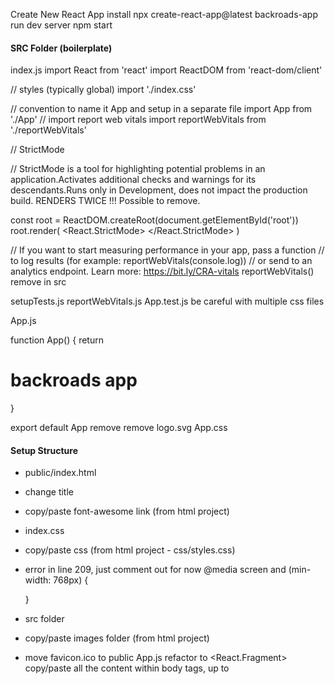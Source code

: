 Create New React App
install
npx create-react-app@latest backroads-app
run dev server
npm start

#### SRC Folder (boilerplate)

index.js
import React from 'react'
import ReactDOM from 'react-dom/client'

// styles (typically global)
import './index.css'

// convention to name it App and setup in a separate file
import App from './App'
// import report web vitals
import reportWebVitals from './reportWebVitals'

// StrictMode

// StrictMode is a tool for highlighting potential problems in an application.Activates additional checks and warnings for its descendants.Runs only in Development, does not impact the production build. RENDERS TWICE !!! Possible to remove.

const root = ReactDOM.createRoot(document.getElementById('root'))
root.render(
<React.StrictMode>
<App />
</React.StrictMode>
)

// If you want to start measuring performance in your app, pass a function
// to log results (for example: reportWebVitals(console.log))
// or send to an analytics endpoint. Learn more: https://bit.ly/CRA-vitals
reportWebVitals()
remove in src

setupTests.js
reportWebVitals.js
App.test.js
be careful with multiple css files

App.js

function App() {
return <h1>backroads app</h1>
}

export default App
remove
remove logo.svg
App.css

#### Setup Structure

- public/index.html

- change title
- copy/paste font-awesome link (from html project)
- index.css

- copy/paste css (from html project - css/styles.css)
- error in line 209, just comment out for now
  @media screen and (min-width: 768px) {
  <!-- .hero {
  background: linear-gradient(rgb(44, 174, 186, 0.7), rgba(0, 0, 0, 0.7)),
  url('../images/main.jpeg') center/cover no-repeat;
  } -->

  }

- src folder
- copy/paste images folder (from html project)
- move favicon.ico to public
  App.js
  refactor to <React.Fragment>
  copy/paste all the content within body tags, up to <script> (index.html)
  select all "class" instances and refactor to "className" (CMD + D)
  fix the comment bug (remove or comment out)
  don't worry about - Using target="\_blank" without rel="noreferrer" warning, will fix it later
  move README.md from final to current project
  Setup Components
  in src create components folder
  in the components create following files
  Navbar.js
  Hero.js
  About.js
  Services.js
  Tours.j
  Footer.js
  setup components with default export (snippet - rafce)
  carefully move the code from App.js into components (files)
  hint - look for navbar, footer and section tags
  App.js should be empty
  import and render all components in App.js (try auto imports)
  result is going to be the same, it's just easier to manage the code
  again, it's just my preference to split up code in such way. You can split it up in any way that makes the most sense to you.
  Navbar
  first let's fix the image (logo)
  setup import from images and update source
  // import
  import logo from '../images/logo.svg'

// JSX
;<img src={logo} className='nav-logo' alt='backroads' />
Smooth Scroll
html/css feature

<!-- link -->

<a href="#services"> services </a>

<!-- element -->
<section id="services"></section>
html {
  scroll-behavior: smooth;
}
.section {
  /* navbar height */
  scroll-margin-top: 4rem;
}
Page Links
refactor repeating code
<li>
  <a href='#home' className='nav-link'>
    home
  </a>
</li>
figure out which data is repeating hint (href, text )
in src create data.js and setup a structure
(hint - [{property:value},{property:value}])
export/import iterate over the list,return elements and inject data
export const pageLinks = [
  { id: 1, href: '#home', text: 'home' },
  { id: 2, href: '#about', text: 'about' },
  { id: 3, href: '#services', text: 'services' },
  { id: 4, href: '#tours', text: 'tours' },
]
import { pageLinks } from '../data'

{
pageLinks.map((link) => {
return (

<li key={link.id}>
<a href={link.href} className='nav-link'>
{link.text}
</a>
</li>
)
})
}
Nav Icons (social-links)
repeat the same steps (as with page links)
add rel='noreferrer'
{
socialLinks.map((link) => {
const { id, href, icon } = link
return (
<li key={id}>
<a href={href} target='_blank' rel='noreferrer' className='nav-icon'>
<i className={icon}></i>
</a>
</li>
)
})
}
Hero
change title or text (optional)
fix the image (path in css)
About
fix the image (hint - just like with logo in the navbar)
Section Title
in components create Title.js
get the structure from one of the sections
setup two props
replace in About, Services, Tours
const Title = ({ title, subTitle }) => {
return (
<div className='section-title'>
<h2>
{title} <span>{subTitle}</span>
</h2>
</div>
)
}
export default Title
About.js

// import
import Title from './Title'

// display
;<Title title='about' subTitle='us' />
Services
refactor repeating code (hint - just like with page and social links)
setup data, export/import, iterate
data.js

export const services = [
{
id: 1,
icon: 'fas fa-wallet fa-fw',
title: 'saving money',
text: 'Lorem ipsum dolor sit amet consectetur adipisicing elit.Asperiores, officia',
},
// rest of the objects
]
Services.js

import Title from './Title'
import { services } from '../data'
const Services = () => {
return (

<section className='section services' id='services'>
<Title title='our' subTitle='services' />

      <div className='section-center services-center'>
        {services.map((service) => {
          const { id, icon, title, text } = service
          return (
            <article className='service' key={id}>
              <span className='service-icon'>
                <i className={icon}></i>
              </span>
              <div className='service-info'>
                <h4 className='service-title'>{title}</h4>
                <p className='service-text'>{text}</p>
              </div>
            </article>
          )
        })}
      </div>
    </section>

)
}
export default Services
Tours
refactor repeating code
Footer
refactor repeating code
re-use page and social links
in the provide current year (hint - {})
Alternative Approach (optional)
in components create PageLinks.js
import pageLinks
return the entire list and replace current setup in Navbar, Footer
"gotcha"
the more "moving parts" you will have the harder it's going to be to manage
my personal preference, if possible just use data
Challenge (optional)
create more components (essentially, split up the code more)
find all map methods and move elements to separate components
By the end of the video you should have four additional components
Tour.js
Service.js
SocialLink.js
PageLink.js
Continuous Deployment
fix warnings (About Section)

netlify account

github account

basic git commands :

remove existing git repo
Mac : rm -rf .git
Windows : rmdir -Force -Recurse .git
Windows : rd /s /q .git Windows commands were shared by students and I have not personally tested them.
setup new repo
git init create an empty git repository
git add adds new or changed files in your working directory to the Git staging area
git add . adds entire project apart from files/directories specified in .gitignore
git commit -m "first commit" A shortcut command that immediately creates a commit with a passed commit message.
push to github git remote add origin git@github.com:your-profile/repo-name.git git branch -M main git push -u origin main
Benefits
don't need to keep project locally
automatic builds
Warnings "Gotcha"
Netlify treats warnings as errors
package.json

"scripts": {
"start": "react-scripts start",
"build": "CI= react-scripts build",
"local-build": "react-scripts build",
"test": "react-scripts test",
"eject": "react-scripts eject"
},
